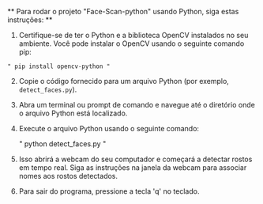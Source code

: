 
**   Para rodar o projeto "Face-Scan-python" usando Python, siga estas instruções: **    
    
  1.  Certifique-se de ter o Python e a biblioteca OpenCV instalados no seu ambiente. Você pode instalar o OpenCV usando o seguinte comando pip:
     
    " pip install opencv-python " 
    
2.  Copie o código fornecido para um arquivo Python (por exemplo, `detect_faces.py`).
    
3.  Abra um terminal ou prompt de comando e navegue até o diretório onde o arquivo Python está localizado.
    
4.  Execute o arquivo Python usando o seguinte comando:
    
    " python detect_faces.py " 
    
5.  Isso abrirá a webcam do seu computador e começará a detectar rostos em tempo real. Siga as instruções na janela da webcam para associar nomes aos rostos detectados.
    
6.  Para sair do programa, pressione a tecla 'q' no teclado.
